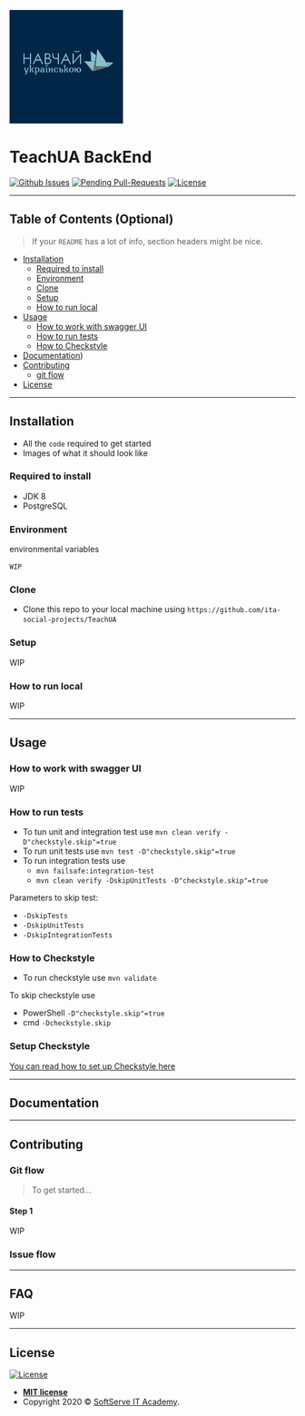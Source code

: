 ![TeachUA](images/logo.png)

# TeachUA BackEnd

[![Github Issues](https://img.shields.io/github/issues/ita-social-projects/TeachUA?style=flat-square)](https://github.com/ita-social-projects/TeachUA/issues)
[![Pending Pull-Requests](https://img.shields.io/github/issues-pr/ita-social-projects/TeachUA?style=flat-square)](https://github.com/ita-social-projects/TeachUA/pulls)
[![License](http://img.shields.io/:license-mit-blue.svg?style=flat-square)](http://badges.mit-license.org)

---

## Table of Contents (Optional)

> If your `README` has a lot of info, section headers might be nice.

- [Installation](#installation)
    - [Required to install](#Required-to-install)
    - [Environment](#Environment)
    - [Clone](#Clone)
    - [Setup](#Setup)
    - [How to run local](#How-to-run-local)
- [Usage](#Usage)
    - [How to work with swagger UI](#How-to-work-with-swagger-UI)
    - [How to run tests](#How-to-run-tests)
    - [How to Checkstyle](#How-to-Checkstyle)
- [Documentation](#Documentation))
- [Contributing](#contributing)
    - [git flow](#git-flow)
- [License](#license)

---

## Installation

- All the `code` required to get started
- Images of what it should look like

### Required to install

* JDK 8
* PostgreSQL

### Environment

environmental variables

```properties
WIP
```

### Clone

- Clone this repo to your local machine using `https://github.com/ita-social-projects/TeachUA`

### Setup

WIP

### How to run local

WIP

---

## Usage

### How to work with swagger UI

WIP

### How to run tests

- To tun unit and integration test use `mvn clean verify -D"checkstyle.skip"=true`
- To run unit tests use `mvn test -D"checkstyle.skip"=true`
- To run integration tests use
    - `mvn failsafe:integration-test`
    - `mvn clean verify -DskipUnitTests -D"checkstyle.skip"=true`

Parameters to skip test:

- `-DskipTests`
- `-DskipUnitTests`
- `-DskipIntegrationTests`

### How to Checkstyle

- To run checkstyle use `mvn validate`

To skip checkstyle use

- PowerShell `-D"checkstyle.skip"=true`
- cmd `-Dcheckstyle.skip`

### Setup Checkstyle

[You can read how to set up Checkstyle here](https://github.com/ita-social-projects/TeachUA/wiki/Tech-manuals#checkstyle-configuration-for-intellij-idea)

---

## Documentation

---

## Contributing

### Git flow

> To get started...

#### Step 1

WIP

### Issue flow

---

## FAQ

WIP

---

## License

[![License](http://img.shields.io/:license-mit-blue.svg?style=flat-square)](http://badges.mit-license.org)

- **[MIT license](http://opensource.org/licenses/mit-license.php)**
- Copyright 2020 © <a href="https://softserve.academy/" target="_blank"> SoftServe IT Academy</a>.
